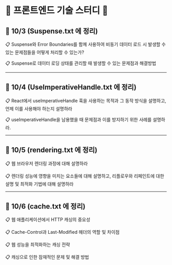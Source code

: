 # 🌟 프론트엔드 기술 스터디 🌟

## 📅 10/3 (Suspense.txt 에 정리)
<p>📋 Suspense와 Error Boundaries를 함께 사용하여 비동기 데이터 로드 시 발생할 수 있는 문제점들을 어떻게 처리할 수 있는가?</p>
<p>📋 Suspense로 데이터 로딩 상태를 관리할 때 발생할 수 있는 문제점과 해결방법 </p>
<hr/>

## 📅 10/4 (UseImperativeHandle.txt 에 정리)
<p>📋 React에서 useImperativeHandle 훅을 사용하는 목적과 그 동작 방식을 설명하고, 언제 이를 사용해야 하는지 설명하라</p>
<p>📋 useImperativeHandle을 남용했을 때 문제점과 이를 방지하기 위한 사례를 설명하라.</p>
<hr>

## 📅 10/5 (rendering.txt 에 정리)
<p>📋 웹 브라우저 렌더링 과정에 대해 설명하라</p>
<p>📋 렌더링 성능에 영향을 미치는 요소들에 대해 설명하고, 리플로우와 리페인트에 대한 설명 및 최적화 기법에 대해 설명하라</p>
<hr>

## 📅 10/6 (cache.txt 에 정리)
<p>📋 웹 애플리케이션에서 HTTP 캐싱의 중요성</p>
<p>📋 Cache-Control과 Last-Modified 헤더의 역할 및 차이점</p>
<p>📋 웹 성능을 최적화하는 캐싱 전략</p>
<p>📋 캐싱으로 인한 잠재적인 문제 및 해결 방법</p>
